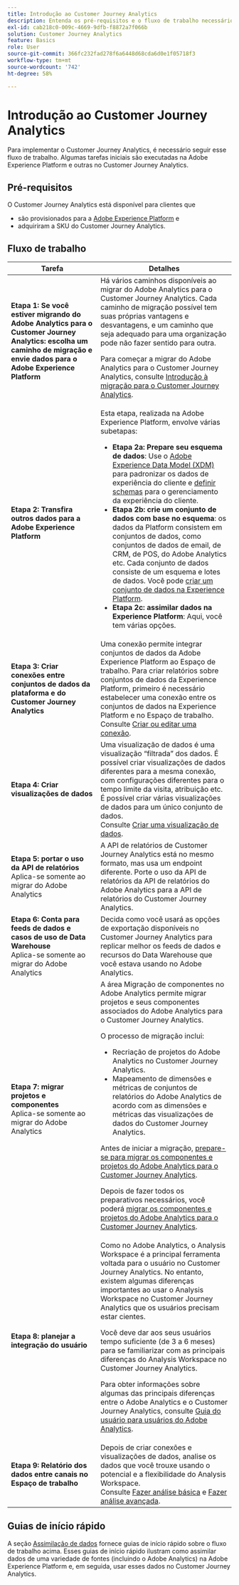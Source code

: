 ```yaml
---
title: Introdução ao Customer Journey Analytics
description: Entenda os pré-requisitos e o fluxo de trabalho necessários para implementar o Customer Journey Analytics.
exl-id: cab218c0-009c-4669-9dfb-f8872a7f066b
solution: Customer Journey Analytics
feature: Basics
role: User
source-git-commit: 366fc232fad278f6a6448d68cda6d0e1f05718f3
workflow-type: tm+mt
source-wordcount: '742'
ht-degree: 58%

---
```


# Introdução ao Customer Journey Analytics

Para implementar o Customer Journey Analytics, é necessário seguir esse fluxo de trabalho. Algumas tarefas iniciais são executadas na Adobe Experience Platform e outras no Customer Journey Analytics.

## Pré-requisitos

O Customer Journey Analytics está disponível para clientes que

* são provisionados para a [Adobe Experience Platform](https://www.adobe.com/br/experience-platform.html) e
* adquiriram a SKU do Customer Journey Analytics.

## Fluxo de trabalho

| Tarefa | Detalhes |
| --- | --- |
| **Etapa 1: Se você estiver migrando do Adobe Analytics para o Customer Journey Analytics: escolha um caminho de migração e envie dados para o Adobe Experience Platform** | Há vários caminhos disponíveis ao migrar do Adobe Analytics para o Customer Journey Analytics. Cada caminho de migração possível tem suas próprias vantagens e desvantagens, e um caminho que seja adequado para uma organização pode não fazer sentido para outra. <p>Para começar a migrar do Adobe Analytics para o Customer Journey Analytics, consulte [Introdução à migração para o Customer Journey Analytics](/help/getting-started/cja-migration/cja-migration-getstarted.md). <!-- [Utilizing Adobe Analytics report suite data in Customer Journey Analytics](/help/getting-started/aa-vs-cja/aa-data-in-cja.md) --> </p> |
| **Etapa 2: Transfira outros dados para a Adobe Experience Platform** | Esta etapa, realizada na Adobe Experience Platform, envolve várias subetapas:<ul><li>**Etapa 2a: Prepare seu esquema de dados**: Use o [Adobe Experience Data Model (XDM)](https://experienceleague.adobe.com/docs/experience-platform/xdm/home.html?lang=pt-BR) para padronizar os dados de experiência do cliente e [definir schemas](https://experienceleague.adobe.com/docs/experience-platform/xdm/tutorials/create-schema-ui.html?lang=pt-BR) para o gerenciamento da experiência do cliente.</li><li>**Etapa 2b: crie um conjunto de dados com base no esquema**: os dados da Platform consistem em conjuntos de dados, como conjuntos de dados de email, de CRM, de POS, do Adobe Analytics etc. Cada conjunto de dados consiste de um esquema e lotes de dados. Você pode [criar um conjunto de dados na Experience Platform](https://experienceleague.adobe.com/docs/platform-learn/getting-started-for-data-architects-and-data-engineers/create-datasets.html?lang=pt-BR).</li><li>**Etapa 2c: assimilar dados na Experience Platform**: Aqui, você tem várias opções.</li></ul> |
| **Etapa 3: Criar conexões entre conjuntos de dados da plataforma e do Customer Journey Analytics** | Uma conexão permite integrar conjuntos de dados da Adobe Experience Platform ao Espaço de trabalho. Para criar relatórios sobre conjuntos de dados da Experience Platform, primeiro é necessário estabelecer uma conexão entre os conjuntos de dados na Experience Platform e no Espaço de trabalho.<br>Consulte [Criar ou editar uma conexão](/help/connections/create-connection.md). |
| **Etapa 4: Criar visualizações de dados** | Uma visualização de dados é uma visualização “filtrada” dos dados. É possível criar visualizações de dados diferentes para a mesma conexão, com configurações diferentes para o tempo limite da visita, atribuição etc. É possível criar várias visualizações de dados para um único conjunto de dados.<br>Consulte [Criar uma visualização de dados](/help/data-views/create-dataview.md). |
| **Etapa 5: portar o uso da API de relatórios**</br> Aplica-se somente ao migrar do Adobe Analytics | A API de relatórios de Customer Journey Analytics está no mesmo formato, mas usa um endpoint diferente. Porte o uso da API de relatórios da API de relatórios do Adobe Analytics para a API de relatórios do Customer Journey Analytics. |
| **Etapa 6: Conta para feeds de dados e casos de uso de Data Warehouse**</br> Aplica-se somente ao migrar do Adobe Analytics | Decida como você usará as opções de exportação disponíveis no Customer Journey Analytics para replicar melhor os feeds de dados e recursos do Data Warehouse que você estava usando no Adobe Analytics. <!-- link to docs Rob is creating --> |
| **Etapa 7: migrar projetos e componentes**</br> Aplica-se somente ao migrar do Adobe Analytics | A área Migração de componentes no Adobe Analytics permite migrar projetos e seus componentes associados do Adobe Analytics para o Customer Journey Analytics.<p>O processo de migração inclui:</p><ul><li>Recriação de projetos do Adobe Analytics no Customer Journey Analytics.</li><li>Mapeamento de dimensões e métricas de conjuntos de relatórios do Adobe Analytics de acordo com as dimensões e métricas das visualizações de dados do Customer Journey Analytics.</li></ul><p>Antes de iniciar a migração, [prepare-se para migrar os componentes e projetos do Adobe Analytics para o Customer Journey Analytics](https://experienceleague.adobe.com/docs/analytics/admin/admin-tools/component-migration/prepare-component-migration.html?lang=pt-BR).</p><p>Depois de fazer todos os preparativos necessários, você poderá [migrar os componentes e projetos do Adobe Analytics para o Customer Journey Analytics](https://experienceleague.adobe.com/docs/analytics/admin/admin-tools/component-migration/component-migration.html?lang=pt-BR).</p> |
| **Etapa 8: planejar a integração do usuário** | Como no Adobe Analytics, o Analysis Workspace é a principal ferramenta voltada para o usuário no Customer Journey Analytics. No entanto, existem algumas diferenças importantes ao usar o Analysis Workspace no Customer Journey Analytics que os usuários precisam estar cientes.<p>Você deve dar aos seus usuários tempo suficiente (de 3 a 6 meses) para se familiarizar com as principais diferenças do Analysis Workspace no Customer Journey Analytics.</p><p>Para obter informações sobre algumas das principais diferenças entre o Adobe Analytics e o Customer Journey Analytics, consulte [Guia do usuário para usuários do Adobe Analytics](/help/getting-started/aa-to-cja-user.md).</p> |
| **Etapa 9: Relatório dos dados entre canais no Espaço de trabalho** | Depois de criar conexões e visualizações de dados, analise os dados que você trouxe usando o potencial e a flexibilidade do Analysis Workspace.<br>Consulte [Fazer análise básica](/help/analysis-workspace/perform-basic-analysis.md) e [Fazer análise avançada](/help/analysis-workspace/perform-adv-analysis.md). |

## Guias de início rápido

A seção [Assimilação de dados](../data-ingestion/data-ingestion.md) fornece guias de início rápido sobre o fluxo de trabalho acima. Esses guias de início rápido ilustram como assimilar dados de uma variedade de fontes (incluindo o Adobe Analytics) na Adobe Experience Platform e, em seguida, usar esses dados no Customer Journey Analytics.
